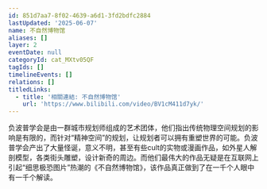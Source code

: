 ```yaml
---
id: 851d7aa7-8f02-4639-a6d1-3fd2bdfc2884
lastUpdated: '2025-06-07'
name: 不自然博物馆
aliases: []
layer: 2
eventDate: null
categoryId: cat_MXtv05QF
tagIds: []
timelineEvents: []
relations: []
titledLinks:
  - title: '相關連結: 不自然博物馆'
    url: 'https://www.bilibili.com/video/BV1cM411d7yk/'
---
```

负波普学会是由一群城市规划师组成的艺术团体，他们指出传统物理空间规划的影响是有限的，而针对“精神空间”的规划，让规划者可以拥有重塑世界的可能。负波普学会产出了大量怪诞，意义不明，甚至有些cult的实物或漫画作品，如外星人解剖模型，各类街头雕塑，设计新奇的周边。而他们最伟大的作品无疑是在互联网上引起“细思极恐图片”热潮的《不自然博物馆》，该作品真正做到了在一千个人眼中有一千个解读。
